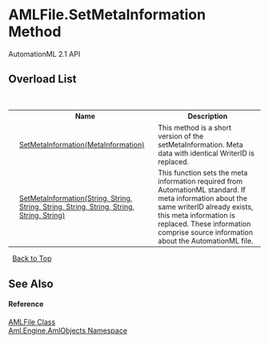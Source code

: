 # AMLFile.SetMetaInformation Method 
AutomationML 2.1 API 


## Overload List
&nbsp;<table><tr><th></th><th>Name</th><th>Description</th></tr><tr><td>![Public method](media/pubmethod.gif "Public method")</td><td><a href="M_Aml_Engine_AmlObjects_AMLFile_SetMetaInformation">SetMetaInformation(MetaInformation)</a></td><td>
This method is a short version of the setMetaInformation. Meta data with identical WriterID is replaced.</td></tr><tr><td>![Public method](media/pubmethod.gif "Public method")</td><td><a href="M_Aml_Engine_AmlObjects_AMLFile_SetMetaInformation_1">SetMetaInformation(String, String, String, String, String, String, String, String, String)</a></td><td>
This function sets the meta information required from AutomationML standard. If meta information about the same writerID already exists, this meta information is replaced. These information comprise source information about the AutomationML file.</td></tr></table>&nbsp;
<a href="#amlfile.setmetainformation-method">Back to Top</a>

## See Also


#### Reference
<a href="T_Aml_Engine_AmlObjects_AMLFile">AMLFile Class</a><br /><a href="N_Aml_Engine_AmlObjects">Aml.Engine.AmlObjects Namespace</a><br />